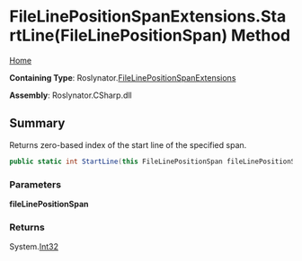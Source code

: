 <a name="_top"></a>

# FileLinePositionSpanExtensions\.StartLine\(FileLinePositionSpan\) Method

[Home](../../../README.md#_top)

**Containing Type**: Roslynator\.[FileLinePositionSpanExtensions](../README.md#_top)

**Assembly**: Roslynator\.CSharp\.dll

## Summary

Returns zero\-based index of the start line of the specified span\.

```csharp
public static int StartLine(this FileLinePositionSpan fileLinePositionSpan)
```

### Parameters

**fileLinePositionSpan**

### Returns

System\.[Int32](https://docs.microsoft.com/en-us/dotnet/api/system.int32)

